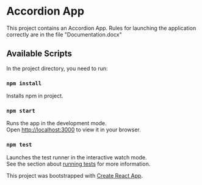 # Accordion App

This project contains an Accordion App.
Rules for launching the application correctly are in the file "Documentation.docx"

## Available Scripts

In the project directory, you need to run:

### `npm install`
Installs npm in project.

### `npm start`

Runs the app in the development mode.\
Open [http://localhost:3000](http://localhost:3000) to view it in your browser.

### `npm test`

Launches the test runner in the interactive watch mode.\
See the section about [running tests](https://facebook.github.io/create-react-app/docs/running-tests) for more information.

This project was bootstrapped with [Create React App](https://github.com/facebook/create-react-app).
